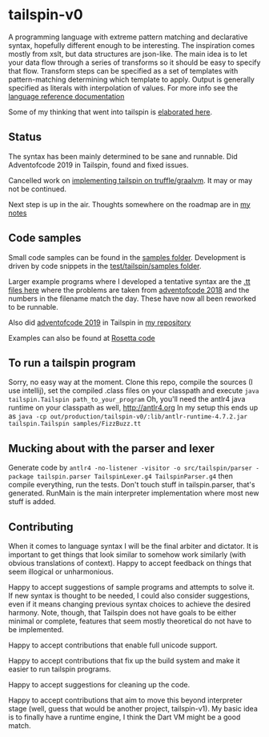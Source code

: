 # tailspin-v0
A programming language with extreme pattern matching and declarative syntax, hopefully different enough to be interesting.
The inspiration comes mostly from xslt, but data structures are json-like. The main idea is to let your data flow through
a series of transforms so it should be easy to specify that flow. Transform steps can be specified as a set of templates with
pattern-matching determining which template to apply. Output is generally specified as literals with interpolation of values.
For more info see the [language reference documentation](TailspinReference.md)

Some of my thinking that went into tailspin is [elaborated here](https://cygni.se/the-perfect-programming-language/).

## Status
The syntax has been mainly determined to be sane and runnable. Did Adventofcode 2019 in Tailspin, found and fixed issues.

Cancelled work on [implementing tailspin on truffle/graalvm](https://github.com/tobega/tailspin-truffle). It may or may not be continued.

Next step is up in the air. Thoughts somewhere on the roadmap are in [my notes](notes.txt)

## Code samples
Small code samples can be found in the [samples folder](https://github.com/tobega/tailspin-v0/tree/master/samples).
Development is driven by code snippets in the [test/tailspin/samples folder](https://github.com/tobega/tailspin-v0/tree/master/test/tailspin/samples).

Larger example programs where I developed a tentative syntax are the [.tt files here](https://github.com/tobega/aoc2018) where the
problems are taken from [adventofcode 2018](https://adventofcode.com/2018) and the numbers in the filename match the day. These have now all been reworked to
be runnable.

Also did [adventofcode 2019](https://adventofcode.com/2019) in Tailspin in [my repository](https://github.com/tobega/aoc2019)

Examples can also be found at [Rosetta code](http://www.rosettacode.org/wiki/Category:Tailspin)

## To run a tailspin program
Sorry, no easy way at the moment. Clone this repo, compile the sources (I use intellij), set the compiled .class files on your
classpath and execute `java tailspin.Tailspin path_to_your_program`
Oh, you'll need the antlr4 java runtime on your classpath as well, http://antlr4.org
In my setup this ends up as `java -cp out/production/tailspin-v0/:lib/antlr-runtime-4.7.2.jar tailspin.Tailspin samples/FizzBuzz.tt`

## Mucking about with the parser and lexer
Generate code by
`antlr4 -no-listener -visitor -o src/tailspin/parser -package tailspin.parser TailspinLexer.g4 TailspinParser.g4`
then compile everything, run the tests.
Don't touch stuff in tailspin.parser, that's generated. RunMain is the
main interpreter implementation where most new stuff is added.

## Contributing
When it comes to language syntax I will be the final arbiter and dictator. It is
important to get things that look similar to somehow work similarly
(with obvious translations of context). Happy to accept feedback on things that seem illogical
or unharmonious.

Happy to accept suggestions of sample programs and attempts to solve it. If new syntax is thought
to be needed, I could also consider suggestions, even if it means changing previous syntax
choices to achieve the desired harmony. Note, though, that Tailspin does not have goals to be either
minimal or complete, features that seem mostly theoretical do not have to be implemented.

Happy to accept contributions that enable full unicode support.

Happy to accept contributions that fix up the build system and make it easier to run tailspin programs.

Happy to accept suggestions for cleaning up the code.

Happy to accept contributions that aim to move this beyond interpreter stage (well, guess that would be another project, tailspin-v1).
My basic idea is to finally have a runtime engine, I think the Dart VM might be a good match.
